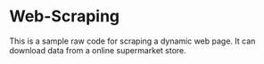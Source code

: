# Web-Scraping
This is a sample raw code for scraping a dynamic web page. It can download data from a online supermarket store. 
